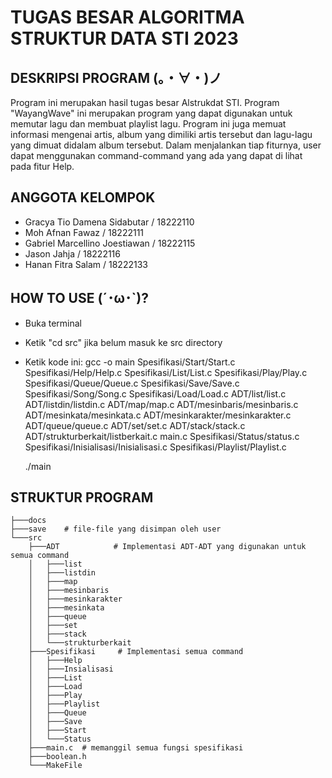 # TUGAS BESAR ALGORITMA STRUKTUR DATA STI 2023
## DESKRIPSI PROGRAM (。・∀・)ノ
Program ini merupakan hasil tugas besar Alstrukdat STI. Program "WayangWave" ini merupakan program yang dapat digunakan untuk memutar lagu dan membuat playlist lagu. Program ini juga memuat informasi mengenai artis, album yang dimiliki artis tersebut dan lagu-lagu yang dimuat didalam album tersebut. Dalam menjalankan tiap fiturnya, user dapat menggunakan command-command yang ada yang dapat di lihat pada fitur Help. 

## ANGGOTA KELOMPOK 
- Gracya Tio Damena Sidabutar / 18222110
- Moh Afnan Fawaz / 18222111
- Gabriel Marcellino Joestiawan / 18222115
- Jason Jahja / 18222116
- Hanan Fitra Salam / 18222133

## HOW TO USE (´･ω･`)?
- Buka terminal
- Ketik "cd src" jika belum masuk ke src directory
- Ketik kode ini:
    gcc -o main Spesifikasi/Start/Start.c Spesifikasi/Help/Help.c Spesifikasi/List/List.c Spesifikasi/Play/Play.c Spesifikasi/Queue/Queue.c Spesifikasi/Save/Save.c Spesifikasi/Song/Song.c Spesifikasi/Load/Load.c ADT/list/list.c ADT/listdin/listdin.c ADT/map/map.c ADT/mesinbaris/mesinbaris.c ADT/mesinkata/mesinkata.c ADT/mesinkarakter/mesinkarakter.c ADT/queue/queue.c ADT/set/set.c ADT/stack/stack.c ADT/strukturberkait/listberkait.c main.c Spesifikasi/Status/status.c Spesifikasi/Inisialisasi/Inisialisasi.c Spesifikasi/Playlist/Playlist.c

    ./main


## STRUKTUR PROGRAM
```
├───docs
├───save    # file-file yang disimpan oleh user
└───src
    ├───ADT            # Implementasi ADT-ADT yang digunakan untuk semua command
    │   ├───list
    │   ├───listdin
    │   ├───map
    │   ├───mesinbaris
    │   ├───mesinkarakter
    │   ├───mesinkata
    │   ├───queue
    │   ├───set
    │   ├───stack
    │   └───strukturberkait
    ├───Spesifikasi     # Implementasi semua command
    │   ├───Help
    │   ├───Insialisasi
    │   ├───List
    │   ├───Load
    │   ├───Play
    │   ├───Playlist
    │   ├───Queue
    │   ├───Save
    │   ├───Start
    │   └───Status
    ├───main.c  # memanggil semua fungsi spesifikasi
    ├───boolean.h
    └───MakeFile
```

